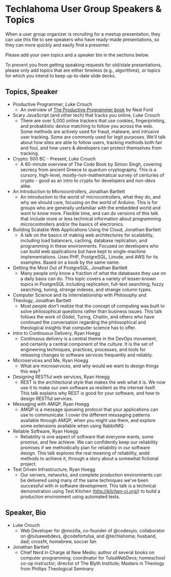 # Techlahoma User Group Speakers & Topics

When a user group organizer is recruiting for a meetup presentation,
they can use this file to see speakers who have ready-made presentations,
so they can more quickly and easily find a presenter.

Please add your own topics and a speaker bio in the sections below.

To prevent you from getting speaking requests for old/stale presentations,
please only add topics that are either timeless (e.g., algorithms),
or topics for which you intend to keep up-to-date slide decks.

## Topics, Speaker

* Productive Programmer, Luke Crouch
  * An overview of [The Productive Programmer book](http://shop.oreilly.com/product/9780596519544.do) by Neal Ford
* Scary JavaScript (and other tech) that tracks you online, Luke Crouch
  * There are over 5,000 online trackers that use cookies, fingerprinting, and probablistic device matching to follow you across the web. Some methods are actively used for fraud, malware, and intrusive user tracking. Some are commonly used for legit purposes. We'll talk about how sites are able to follow users, tracking methods both fair and foul, and how users & developers can protect themselves from tracking.
* Crypto: 500 BC - Present, Luke Crouch
  * A 60-minute overview of The Code Book by Simon Singh, covering secrecy from ancient Greece to quantum cryptography. This is a cursory, high-level, mostly-non-mathematical survey of centuries of crypto - good as an intro to crypto for developers and non-devs alike.
* An Introduction to Microcontrollers, Jonathan Bartlett
  * An introduction to the world of microcontrollers, what they do, and why we should care, focusing on the world of Arduino.  This is for groups who are generally unfamiliar with the embedded world and want to know more.  Flexible time, and can do versions of this talk that include more or less technical information about programming microcontrollers and/or the basics of electronics.
* Building Scalable Web Applications Using the Cloud, Jonathan Bartlett
  * A talk on the basics of making web architectures for scalability, including load balancers, caching, database replication, and programming in these environments.  Focused on developers who can build web applications but have kept to single-machine implementations.  Uses PHP, PostgreSQL, Linode, and AWS for its examples.  Based on a book by the same name. 
* Getting the Most Out of PostgreSQL, Jonathan Bartlett
  * Many people only know a fraction of what the databases they use on a daily basis can do.  This topic covers a variety of lesser-known topics in PostgreSQL including replication, full-text searching, fuzzy searching, tuning, strange indexes, and strange column types.
* Computer Science and its Interrelationship with Philosophy and Theology, Jonathan Bartlett
  * Most people don't realize that the concept of computing was built to solve philosophical questions rather than business issues.  This talk follows the work of Gödel, Turing, Chaitin, and others who have continued the conversation regarding the philosophical and theological insights that computer science has to offer.
* Intro to Continuous Delivery, Ryan Hoegg
  * Continuous delivery is a central theme in the DevOps movement, and certainly a central component of the culture. It is the set of engineering techniques, practices, processes, and tools for releasing changes to software services frequently and reliably.
* Microservices and Me, Ryan Hoegg
  * What are microservices, and why would we want to design things this way?
* Designing RESTful web services, Ryan Hoegg
  * REST is the architectural style that makes the web what it is. We now use it to make our own software as resilient as the internet itself. This talk explains why REST is good for your software, and how to design RESTful services.
* Messaging with AMQP, Ryan Hoegg
  * AMQP is a message queueing protocol that your applications can use to communicate.  I cover the different messaging patterns available through AMQP, when you might use them, and explore some extensions available when using RabbitMQ
* Reliable Software, Ryan Hoegg
  * Reliability is one aspect of software that everyone wants, some promise, and few achieve. We can confidently keep our reliability promises if we methodically plan for reliability in our software design. This talk explores the real meaning of reliability, andd methods to achieve it, through a story about a somewhat fictional project.
* Test Driven Infrastructure, Ryan Hoegg
  * Our servers, networks, and complete production environments can be delivered using many of the same techniques we've been successful with in software development.  This talk is a technical demonstration using Test Kitchen (http://kitchen-ci.org/) to build a production environment using automated tests.

  
## Speaker, Bio

* Luke Crouch
  * Web Developer for @mozilla, co-founder of @codesyio, collaborator on @tulsawebdevs, @codefortulsa, and @techlahoma; husband, dad; crossfit, homebrew, soccer fan
* Jonathan Bartlett
  * Chief Nerd in Charge at New Medio; author of several books on computer programming; coordinator for TulsaWebDevs; homeschool co-op instructor; director of The Blyth Institute; Masters in Theology from Phillips Theological Seminary

